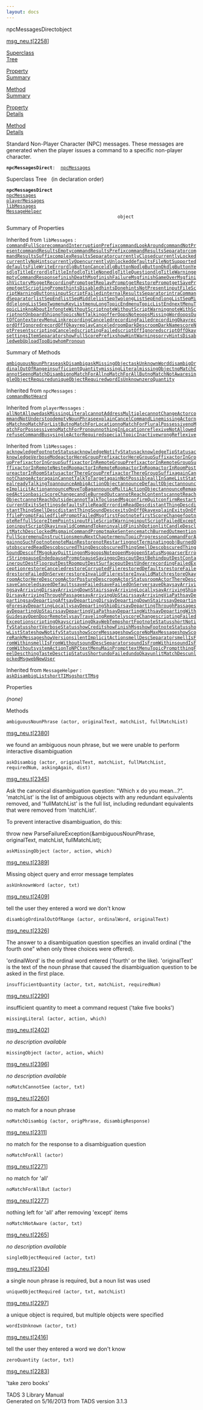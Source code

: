 ```yaml
---
layout: docs
---
```

<span class="title">npcMessagesDirect</span><span class="type">object</span>

[msg_neu.t](../file/msg_neu.t.html)\[[2258](../source/msg_neu.t.html#2258)\]

[Superclass  
Tree](#_SuperClassTree_)

[Property  
Summary](#_PropSummary_)

[Method  
Summary](#_MethodSummary_)

[Property  
Details](#_Properties_)

[Method  
Details](#_Methods_)

<div class="fdesc">

Standard Non-Player Character (NPC) messages. These messages are
generated when the player issues a command to a specific non-player
character.

**`npcMessagesDirect`**` :   `[`npcMessages`](../object/npcMessages.html)

</div>

<span id="_SuperClassTree_"></span>

<div class="mjhd">

<span class="hdln">Superclass Tree</span>   (in declaration order)

</div>

**`npcMessagesDirect`**  
[`npcMessages`](../object/npcMessages.html)  
[`playerMessages`](../object/playerMessages.html)  
[`libMessages`](../object/libMessages.html)  
[`MessageHelper`](../object/MessageHelper.html)  
`                                         object`  
<span id="_PropSummary_"></span>

<div class="mjhd">

<span class="hdln">Summary of Properties</span>  

</div>







Inherited from `libMessages` :  
[`commandFullScore`](../object/libMessages.html#commandFullScore)[`commandInterruptionPrefix`](../object/libMessages.html#commandInterruptionPrefix)[`commandLookAround`](../object/libMessages.html#commandLookAround)[`commandNotPresent`](../object/libMessages.html#commandNotPresent)[`commandResultsEmpty`](../object/libMessages.html#commandResultsEmpty)[`commandResultsPrefix`](../object/libMessages.html#commandResultsPrefix)[`commandResultsSeparator`](../object/libMessages.html#commandResultsSeparator)[`commandResultsSuffix`](../object/libMessages.html#commandResultsSuffix)[`complexResultsSeparator`](../object/libMessages.html#complexResultsSeparator)[`currentlyClosed`](../object/libMessages.html#currentlyClosed)[`currentlyLocked`](../object/libMessages.html#currentlyLocked)[`currentlyNoHints`](../object/libMessages.html#currentlyNoHints)[`currentlyOpen`](../object/libMessages.html#currentlyOpen)[`currentlyUnlocked`](../object/libMessages.html#currentlyUnlocked)[`defaultsFileNotSupported`](../object/libMessages.html#defaultsFileNotSupported)[`defaultsFileWriteError`](../object/libMessages.html#defaultsFileWriteError)[`dlgButtonCancel`](../object/libMessages.html#dlgButtonCancel)[`dlgButtonNo`](../object/libMessages.html#dlgButtonNo)[`dlgButtonOk`](../object/libMessages.html#dlgButtonOk)[`dlgButtonYes`](../object/libMessages.html#dlgButtonYes)[`dlgTitleError`](../object/libMessages.html#dlgTitleError)[`dlgTitleInfo`](../object/libMessages.html#dlgTitleInfo)[`dlgTitleNone`](../object/libMessages.html#dlgTitleNone)[`dlgTitleQuestion`](../object/libMessages.html#dlgTitleQuestion)[`dlgTitleWarning`](../object/libMessages.html#dlgTitleWarning)[`emptyCommandResponse`](../object/libMessages.html#emptyCommandResponse)[`finishDeathMsg`](../object/libMessages.html#finishDeathMsg)[`finishFailureMsg`](../object/libMessages.html#finishFailureMsg)[`finishGameOverMsg`](../object/libMessages.html#finishGameOverMsg)[`finishVictoryMsg`](../object/libMessages.html#finishVictoryMsg)[`getRecordingPrompt`](../object/libMessages.html#getRecordingPrompt)[`getReplayPrompt`](../object/libMessages.html#getReplayPrompt)[`getRestorePrompt`](../object/libMessages.html#getRestorePrompt)[`getSavePrompt`](../object/libMessages.html#getSavePrompt)[`getScriptingPrompt`](../object/libMessages.html#getScriptingPrompt)[`hintsDisabled`](../object/libMessages.html#hintsDisabled)[`hintsDone`](../object/libMessages.html#hintsDone)[`hintsNotPresent`](../object/libMessages.html#hintsNotPresent)[`inputFileScriptWarningButtons`](../object/libMessages.html#inputFileScriptWarningButtons)[`inputScriptFailed`](../object/libMessages.html#inputScriptFailed)[`internalResultsSeparator`](../object/libMessages.html#internalResultsSeparator)[`intraCommandSeparator`](../object/libMessages.html#intraCommandSeparator)[`listSepEnd`](../object/libMessages.html#listSepEnd)[`listSepMiddle`](../object/libMessages.html#listSepMiddle)[`listSepTwo`](../object/libMessages.html#listSepTwo)[`longListSepEnd`](../object/libMessages.html#longListSepEnd)[`longListSepMiddle`](../object/libMessages.html#longListSepMiddle)[`longListSepTwo`](../object/libMessages.html#longListSepTwo)[`menuKeyList`](../object/libMessages.html#menuKeyList)[`menuLongTopicEnd`](../object/libMessages.html#menuLongTopicEnd)[`menuTopicListEnd`](../object/libMessages.html#menuTopicListEnd)[`nextMenuTopicLink`](../object/libMessages.html#nextMenuTopicLink)[`noAboutInfo`](../object/libMessages.html#noAboutInfo)[`noteWithoutScript`](../object/libMessages.html#noteWithoutScript)[`noteWithoutScriptWarning`](../object/libMessages.html#noteWithoutScriptWarning)[`noteWithScript`](../object/libMessages.html#noteWithScript)[`notOnboardShip`](../object/libMessages.html#notOnboardShip)[`noTopicsNotTalking`](../object/libMessages.html#noTopicsNotTalking)[`offerOopsNote`](../object/libMessages.html#offerOopsNote)[`oopsMissingWord`](../object/libMessages.html#oopsMissingWord)[`oopsOutOfContext`](../object/libMessages.html#oopsOutOfContext)[`prevMenuLink`](../object/libMessages.html#prevMenuLink)[`recordingCanceled`](../object/libMessages.html#recordingCanceled)[`recordingFailed`](../object/libMessages.html#recordingFailed)[`recordingOkay`](../object/libMessages.html#recordingOkay)[`recordOffIgnored`](../object/libMessages.html#recordOffIgnored)[`recordOffOkay`](../object/libMessages.html#recordOffOkay)[`replayCanceled`](../object/libMessages.html#replayCanceled)[`roomDarkDesc`](../object/libMessages.html#roomDarkDesc)[`roomDarkName`](../object/libMessages.html#roomDarkName)[`scoreNotPresent`](../object/libMessages.html#scoreNotPresent)[`scriptingCanceled`](../object/libMessages.html#scriptingCanceled)[`scriptingFailed`](../object/libMessages.html#scriptingFailed)[`scriptOffIgnored`](../object/libMessages.html#scriptOffIgnored)[`scriptOffOkay`](../object/libMessages.html#scriptOffOkay)[`settingsItemSeparator`](../object/libMessages.html#settingsItemSeparator)[`showFullScorePrefix`](../object/libMessages.html#showFullScorePrefix)[`showHintWarning`](../object/libMessages.html#showHintWarning)[`sorryHintsDisabled`](../object/libMessages.html#sorryHintsDisabled)[`webUploadTooBig`](../object/libMessages.html#webUploadTooBig)[`whomPronoun`](../object/libMessages.html#whomPronoun)



<span id="_MethodSummary_"></span>

<div class="mjhd">

<span class="hdln">Summary of Methods</span>  

</div>

[`ambiguousNounPhrase`](#ambiguousNounPhrase)[`askDisambig`](#askDisambig)[`askMissingObject`](#askMissingObject)[`askUnknownWord`](#askUnknownWord)[`disambigOrdinalOutOfRange`](#disambigOrdinalOutOfRange)[`insufficientQuantity`](#insufficientQuantity)[`missingLiteral`](#missingLiteral)[`missingObject`](#missingObject)[`noMatchCannotSee`](#noMatchCannotSee)[`noMatchDisambig`](#noMatchDisambig)[`noMatchForAll`](#noMatchForAll)[`noMatchForAllBut`](#noMatchForAllBut)[`noMatchNotAware`](#noMatchNotAware)[`singleObjectRequired`](#singleObjectRequired)[`uniqueObjectRequired`](#uniqueObjectRequired)[`wordIsUnknown`](#wordIsUnknown)[`zeroQuantity`](#zeroQuantity)

Inherited from `npcMessages` :  
[`commandNotHeard`](../object/npcMessages.html#commandNotHeard)

Inherited from `playerMessages` :  
[`allNotAllowed`](../object/playerMessages.html#allNotAllowed)[`askMissingLiteral`](../object/playerMessages.html#askMissingLiteral)[`cannotAddressMultiple`](../object/playerMessages.html#cannotAddressMultiple)[`cannotChangeActor`](../object/playerMessages.html#cannotChangeActor)[`commandNotUnderstood`](../object/playerMessages.html#commandNotUnderstood)[`emptyNounPhrase`](../object/playerMessages.html#emptyNounPhrase)[`explainCancelCommandLine`](../object/playerMessages.html#explainCancelCommandLine)[`missingActor`](../object/playerMessages.html#missingActor)[`noMatch`](../object/playerMessages.html#noMatch)[`noMatchForListBut`](../object/playerMessages.html#noMatchForListBut)[`noMatchForLocation`](../object/playerMessages.html#noMatchForLocation)[`noMatchForPluralPossessive`](../object/playerMessages.html#noMatchForPluralPossessive)[`noMatchForPossessive`](../object/playerMessages.html#noMatchForPossessive)[`noMatchForPronoun`](../object/playerMessages.html#noMatchForPronoun)[`nothingInLocation`](../object/playerMessages.html#nothingInLocation)[`reflexiveNotAllowed`](../object/playerMessages.html#reflexiveNotAllowed)[`refuseCommandBusy`](../object/playerMessages.html#refuseCommandBusy)[`singleActorRequired`](../object/playerMessages.html#singleActorRequired)[`specialTopicInactive`](../object/playerMessages.html#specialTopicInactive)[`wrongReflexive`](../object/playerMessages.html#wrongReflexive)

Inherited from `libMessages` :  
[`acknowledgeFootnoteStatus`](../object/libMessages.html#acknowledgeFootnoteStatus)[`acknowledgeNotifyStatus`](../object/libMessages.html#acknowledgeNotifyStatus)[`acknowledgeTipStatus`](../object/libMessages.html#acknowledgeTipStatus)[`acknowledgeVerboseMode`](../object/libMessages.html#acknowledgeVerboseMode)[`actorHereGroupPrefix`](../object/libMessages.html#actorHereGroupPrefix)[`actorHereGroupSuffix`](../object/libMessages.html#actorHereGroupSuffix)[`actorInGroupPrefix`](../object/libMessages.html#actorInGroupPrefix)[`actorInGroupSuffix`](../object/libMessages.html#actorInGroupSuffix)[`actorInRemoteGroupPrefix`](../object/libMessages.html#actorInRemoteGroupPrefix)[`actorInRemoteGroupSuffix`](../object/libMessages.html#actorInRemoteGroupSuffix)[`actorInRemoteNestedRoom`](../object/libMessages.html#actorInRemoteNestedRoom)[`actorInRemoteRoom`](../object/libMessages.html#actorInRemoteRoom)[`actorInRoom`](../object/libMessages.html#actorInRoom)[`actorInRoomPosture`](../object/libMessages.html#actorInRoomPosture)[`actorInRoomStatus`](../object/libMessages.html#actorInRoomStatus)[`actorThereGroupPrefix`](../object/libMessages.html#actorThereGroupPrefix)[`actorThereGroupSuffix`](../object/libMessages.html#actorThereGroupSuffix)[`againCannotChangeActor`](../object/libMessages.html#againCannotChangeActor)[`againCannotTalkToTarget`](../object/libMessages.html#againCannotTalkToTarget)[`againNotPossible`](../object/libMessages.html#againNotPossible)[`allInSameListState`](../object/libMessages.html#allInSameListState)[`alreadyTalkingTo`](../object/libMessages.html#alreadyTalkingTo)[`announceAmbigActionObject`](../object/libMessages.html#announceAmbigActionObject)[`announceDefaultObject`](../object/libMessages.html#announceDefaultObject)[`announceImplicitAction`](../object/libMessages.html#announceImplicitAction)[`announceMoveToBag`](../object/libMessages.html#announceMoveToBag)[`announceMultiActionObject`](../object/libMessages.html#announceMultiActionObject)[`announceRemappedAction`](../object/libMessages.html#announceRemappedAction)[`basicScoreChange`](../object/libMessages.html#basicScoreChange)[`candleBurnedOut`](../object/libMessages.html#candleBurnedOut)[`cannotReachContents`](../object/libMessages.html#cannotReachContents)[`cannotReachObject`](../object/libMessages.html#cannotReachObject)[`cannotReachOutside`](../object/libMessages.html#cannotReachOutside)[`cannotTalkTo`](../object/libMessages.html#cannotTalkTo)[`closedMsg`](../object/libMessages.html#closedMsg)[`confirmQuit`](../object/libMessages.html#confirmQuit)[`confirmRestart`](../object/libMessages.html#confirmRestart)[`currentExitsSettings`](../object/libMessages.html#currentExitsSettings)[`defaultsFileReadError`](../object/libMessages.html#defaultsFileReadError)[`dimReadDesc`](../object/libMessages.html#dimReadDesc)[`distantThingDesc`](../object/libMessages.html#distantThingDesc)[`distantThingSmellDesc`](../object/libMessages.html#distantThingSmellDesc)[`distantThingSoundDesc`](../object/libMessages.html#distantThingSoundDesc)[`exitsOnOffOkay`](../object/libMessages.html#exitsOnOffOkay)[`explainExitsOnOff`](../object/libMessages.html#explainExitsOnOff)[`filePromptFailed`](../object/libMessages.html#filePromptFailed)[`filePromptFailedMsg`](../object/libMessages.html#filePromptFailedMsg)[`firstFootnote`](../object/libMessages.html#firstFootnote)[`firstScoreChange`](../object/libMessages.html#firstScoreChange)[`footnoteRef`](../object/libMessages.html#footnoteRef)[`fullScoreItemPoints`](../object/libMessages.html#fullScoreItemPoints)[`inputFileScriptWarning`](../object/libMessages.html#inputFileScriptWarning)[`inputScriptFailedException`](../object/libMessages.html#inputScriptFailedException)[`inputScriptOkay`](../object/libMessages.html#inputScriptOkay)[`invalidCommandToken`](../object/libMessages.html#invalidCommandToken)[`invalidFinishOption`](../object/libMessages.html#invalidFinishOption)[`litCandleDesc`](../object/libMessages.html#litCandleDesc)[`litMatchDesc`](../object/libMessages.html#litMatchDesc)[`lockedMsg`](../object/libMessages.html#lockedMsg)[`mainCommandPrompt`](../object/libMessages.html#mainCommandPrompt)[`makeSentence`](../object/libMessages.html#makeSentence)[`matchBurnedOut`](../object/libMessages.html#matchBurnedOut)[`mentionFullScore`](../object/libMessages.html#mentionFullScore)[`menuInstructions`](../object/libMessages.html#menuInstructions)[`menuNextChapter`](../object/libMessages.html#menuNextChapter)[`menuTopicProgress`](../object/libMessages.html#menuTopicProgress)[`noCommandForAgain`](../object/libMessages.html#noCommandForAgain)[`noSuchFootnote`](../object/libMessages.html#noSuchFootnote)[`noteMainRestore`](../object/libMessages.html#noteMainRestore)[`notRestarting`](../object/libMessages.html#notRestarting)[`notTerminating`](../object/libMessages.html#notTerminating)[`objBurnedOut`](../object/libMessages.html#objBurnedOut)[`obscuredReadDesc`](../object/libMessages.html#obscuredReadDesc)[`obscuredThingDesc`](../object/libMessages.html#obscuredThingDesc)[`obscuredThingSmellDesc`](../object/libMessages.html#obscuredThingSmellDesc)[`obscuredThingSoundDesc`](../object/libMessages.html#obscuredThingSoundDesc)[`offMsg`](../object/libMessages.html#offMsg)[`okayQuitting`](../object/libMessages.html#okayQuitting)[`onMsg`](../object/libMessages.html#onMsg)[`oopsNote`](../object/libMessages.html#oopsNote)[`openMsg`](../object/libMessages.html#openMsg)[`openStatusMsg`](../object/libMessages.html#openStatusMsg)[`parserErrorString`](../object/libMessages.html#parserErrorString)[`pauseEnded`](../object/libMessages.html#pauseEnded)[`pausePrompt`](../object/libMessages.html#pausePrompt)[`pauseSaving`](../object/libMessages.html#pauseSaving)[`pcDesc`](../object/libMessages.html#pcDesc)[`putDestBehind`](../object/libMessages.html#putDestBehind)[`putDestContainer`](../object/libMessages.html#putDestContainer)[`putDestFloor`](../object/libMessages.html#putDestFloor)[`putDestRoom`](../object/libMessages.html#putDestRoom)[`putDestSurface`](../object/libMessages.html#putDestSurface)[`putDestUnder`](../object/libMessages.html#putDestUnder)[`recordingFailedException`](../object/libMessages.html#recordingFailedException)[`restoreCanceled`](../object/libMessages.html#restoreCanceled)[`restoreCorruptedFile`](../object/libMessages.html#restoreCorruptedFile)[`restoredDefaults`](../object/libMessages.html#restoredDefaults)[`restoreFailed`](../object/libMessages.html#restoreFailed)[`restoreFailedOnServer`](../object/libMessages.html#restoreFailedOnServer)[`restoreInvalidFile`](../object/libMessages.html#restoreInvalidFile)[`restoreInvalidMatch`](../object/libMessages.html#restoreInvalidMatch)[`restoreOkay`](../object/libMessages.html#restoreOkay)[`roomActorHereDesc`](../object/libMessages.html#roomActorHereDesc)[`roomActorPostureDesc`](../object/libMessages.html#roomActorPostureDesc)[`roomActorStatus`](../object/libMessages.html#roomActorStatus)[`roomActorThereDesc`](../object/libMessages.html#roomActorThereDesc)[`saveCanceled`](../object/libMessages.html#saveCanceled)[`savedDefaults`](../object/libMessages.html#savedDefaults)[`saveFailed`](../object/libMessages.html#saveFailed)[`saveFailedOnServer`](../object/libMessages.html#saveFailedOnServer)[`saveOkay`](../object/libMessages.html#saveOkay)[`sayArriving`](../object/libMessages.html#sayArriving)[`sayArrivingDir`](../object/libMessages.html#sayArrivingDir)[`sayArrivingDownStairs`](../object/libMessages.html#sayArrivingDownStairs)[`sayArrivingLocally`](../object/libMessages.html#sayArrivingLocally)[`sayArrivingShipDir`](../object/libMessages.html#sayArrivingShipDir)[`sayArrivingThroughPassage`](../object/libMessages.html#sayArrivingThroughPassage)[`sayArrivingUpStairs`](../object/libMessages.html#sayArrivingUpStairs)[`sayArrivingViaPath`](../object/libMessages.html#sayArrivingViaPath)[`sayDeparting`](../object/libMessages.html#sayDeparting)[`sayDepartingAft`](../object/libMessages.html#sayDepartingAft)[`sayDepartingDir`](../object/libMessages.html#sayDepartingDir)[`sayDepartingDownStairs`](../object/libMessages.html#sayDepartingDownStairs)[`sayDepartingFore`](../object/libMessages.html#sayDepartingFore)[`sayDepartingLocally`](../object/libMessages.html#sayDepartingLocally)[`sayDepartingShipDir`](../object/libMessages.html#sayDepartingShipDir)[`sayDepartingThroughPassage`](../object/libMessages.html#sayDepartingThroughPassage)[`sayDepartingUpStairs`](../object/libMessages.html#sayDepartingUpStairs)[`sayDepartingViaPath`](../object/libMessages.html#sayDepartingViaPath)[`sayDepartingWith`](../object/libMessages.html#sayDepartingWith)[`sayDepartingWithGuide`](../object/libMessages.html#sayDepartingWithGuide)[`sayOpenDoorRemotely`](../object/libMessages.html#sayOpenDoorRemotely)[`sayTravelingRemotely`](../object/libMessages.html#sayTravelingRemotely)[`scoreChange`](../object/libMessages.html#scoreChange)[`scriptingFailedException`](../object/libMessages.html#scriptingFailedException)[`scriptingOkay`](../object/libMessages.html#scriptingOkay)[`scriptingOkayWebTemp`](../object/libMessages.html#scriptingOkayWebTemp)[`shortFootnoteStatus`](../object/libMessages.html#shortFootnoteStatus)[`shortNotifyStatus`](../object/libMessages.html#shortNotifyStatus)[`shortVerboseStatus`](../object/libMessages.html#shortVerboseStatus)[`showCredit`](../object/libMessages.html#showCredit)[`showFinishMsg`](../object/libMessages.html#showFinishMsg)[`showFootnoteStatus`](../object/libMessages.html#showFootnoteStatus)[`showListState`](../object/libMessages.html#showListState)[`showNotifyStatus`](../object/libMessages.html#showNotifyStatus)[`showScoreMessage`](../object/libMessages.html#showScoreMessage)[`showScoreNoMaxMessage`](../object/libMessages.html#showScoreNoMaxMessage)[`showScoreRankMessage`](../object/libMessages.html#showScoreRankMessage)[`showVersion`](../object/libMessages.html#showVersion)[`silentImplicitAction`](../object/libMessages.html#silentImplicitAction)[`smellDescSeparator`](../object/libMessages.html#smellDescSeparator)[`smellIsFromWithin`](../object/libMessages.html#smellIsFromWithin)[`smellIsFromWithout`](../object/libMessages.html#smellIsFromWithout)[`soundDescSeparator`](../object/libMessages.html#soundDescSeparator)[`soundIsFromWithin`](../object/libMessages.html#soundIsFromWithin)[`soundIsFromWithout`](../object/libMessages.html#soundIsFromWithout)[`systemActionToNPC`](../object/libMessages.html#systemActionToNPC)[`textMenuMainPrompt`](../object/libMessages.html#textMenuMainPrompt)[`textMenuTopicPrompt`](../object/libMessages.html#textMenuTopicPrompt)[`thingFeelDesc`](../object/libMessages.html#thingFeelDesc)[`thingTasteDesc`](../object/libMessages.html#thingTasteDesc)[`tipStatusShort`](../object/libMessages.html#tipStatusShort)[`undoFailed`](../object/libMessages.html#undoFailed)[`undoOkay`](../object/libMessages.html#undoOkay)[`unlitMatchDesc`](../object/libMessages.html#unlitMatchDesc)[`unlockedMsg`](../object/libMessages.html#unlockedMsg)[`webNewUser`](../object/libMessages.html#webNewUser)

Inherited from `MessageHelper` :  
[`askDisambigList`](../object/MessageHelper.html#askDisambigList)[`shortTIMsg`](../object/MessageHelper.html#shortTIMsg)[`shortTMsg`](../object/MessageHelper.html#shortTMsg)

<span id="_Properties_"></span>

<div class="mjhd">

<span class="hdln">Properties</span>  

</div>

*(none)* <span id="_Methods_"></span>

<div class="mjhd">

<span class="hdln">Methods</span>  

</div>

<span id="ambiguousNounPhrase"></span>

`ambiguousNounPhrase (actor, originalText, matchList, fullMatchList)`

[msg_neu.t](../file/msg_neu.t.html)\[[2380](../source/msg_neu.t.html#2380)\]

<div class="desc">

we found an ambiguous noun phrase, but we were unable to perform
interactive disambiguation

</div>

<span id="askDisambig"></span>

`askDisambig (actor, originalText, matchList, fullMatchList, requiredNum, askingAgain, dist)`

[msg_neu.t](../file/msg_neu.t.html)\[[2345](../source/msg_neu.t.html#2345)\]

<div class="desc">

Ask the canonical disambiguation question: "Which x do you mean...?".
'matchList' is the list of ambiguous objects with any redundant
equivalents removed, and 'fullMatchList' is the full list, including
redundant equivalents that were removed from 'matchList'.

To prevent interactive disambiguation, do this:

throw new ParseFailureException(&ambiguousNounPhrase,  
originalText, matchList, fullMatchList);

</div>

<span id="askMissingObject"></span>

`askMissingObject (actor, action, which)`

[msg_neu.t](../file/msg_neu.t.html)\[[2389](../source/msg_neu.t.html#2389)\]

<div class="desc">

Missing object query and error message templates

</div>

<span id="askUnknownWord"></span>

`askUnknownWord (actor, txt)`

[msg_neu.t](../file/msg_neu.t.html)\[[2409](../source/msg_neu.t.html#2409)\]

<div class="desc">

tell the user they entered a word we don't know

</div>

<span id="disambigOrdinalOutOfRange"></span>

`disambigOrdinalOutOfRange (actor, ordinalWord, originalText)`

[msg_neu.t](../file/msg_neu.t.html)\[[2326](../source/msg_neu.t.html#2326)\]

<div class="desc">

The answer to a disambiguation question specifies an invalid ordinal
("the fourth one" when only three choices were offered).

'ordinalWord' is the ordinal word entered ('fourth' or the like).
'originalText' is the text of the noun phrase that caused the
disambiguation question to be asked in the first place.

</div>

<span id="insufficientQuantity"></span>

`insufficientQuantity (actor, txt, matchList, requiredNum)`

[msg_neu.t](../file/msg_neu.t.html)\[[2290](../source/msg_neu.t.html#2290)\]

<div class="desc">

insufficient quantity to meet a command request ('take five books')

</div>

<span id="missingLiteral"></span>

`missingLiteral (actor, action, which)`

[msg_neu.t](../file/msg_neu.t.html)\[[2402](../source/msg_neu.t.html#2402)\]

<div class="desc">

*no description available*

</div>

<span id="missingObject"></span>

`missingObject (actor, action, which)`

[msg_neu.t](../file/msg_neu.t.html)\[[2396](../source/msg_neu.t.html#2396)\]

<div class="desc">

*no description available*

</div>

<span id="noMatchCannotSee"></span>

`noMatchCannotSee (actor, txt)`

[msg_neu.t](../file/msg_neu.t.html)\[[2260](../source/msg_neu.t.html#2260)\]

<div class="desc">

no match for a noun phrase

</div>

<span id="noMatchDisambig"></span>

`noMatchDisambig (actor, origPhrase, disambigResponse)`

[msg_neu.t](../file/msg_neu.t.html)\[[2311](../source/msg_neu.t.html#2311)\]

<div class="desc">

no match for the response to a disambiguation question

</div>

<span id="noMatchForAll"></span>

`noMatchForAll (actor)`

[msg_neu.t](../file/msg_neu.t.html)\[[2271](../source/msg_neu.t.html#2271)\]

<div class="desc">

no match for 'all'

</div>

<span id="noMatchForAllBut"></span>

`noMatchForAllBut (actor)`

[msg_neu.t](../file/msg_neu.t.html)\[[2277](../source/msg_neu.t.html#2277)\]

<div class="desc">

nothing left for 'all' after removing 'except' items

</div>

<span id="noMatchNotAware"></span>

`noMatchNotAware (actor, txt)`

[msg_neu.t](../file/msg_neu.t.html)\[[2265](../source/msg_neu.t.html#2265)\]

<div class="desc">

*no description available*

</div>

<span id="singleObjectRequired"></span>

`singleObjectRequired (actor, txt)`

[msg_neu.t](../file/msg_neu.t.html)\[[2304](../source/msg_neu.t.html#2304)\]

<div class="desc">

a single noun phrase is required, but a noun list was used

</div>

<span id="uniqueObjectRequired"></span>

`uniqueObjectRequired (actor, txt, matchList)`

[msg_neu.t](../file/msg_neu.t.html)\[[2297](../source/msg_neu.t.html#2297)\]

<div class="desc">

a unique object is required, but multiple objects were specified

</div>

<span id="wordIsUnknown"></span>

`wordIsUnknown (actor, txt)`

[msg_neu.t](../file/msg_neu.t.html)\[[2416](../source/msg_neu.t.html#2416)\]

<div class="desc">

tell the user they entered a word we don't know

</div>

<span id="zeroQuantity"></span>

`zeroQuantity (actor, txt)`

[msg_neu.t](../file/msg_neu.t.html)\[[2283](../source/msg_neu.t.html#2283)\]

<div class="desc">

'take zero books'

</div>

<div class="ftr">

TADS 3 Library Manual  
Generated on 5/16/2013 from TADS version 3.1.3

</div>
